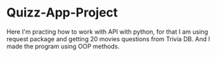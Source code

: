 # Quizz-App-Project
Here I'm practing how to work with API with python, for that I am using request package and getting 20 movies questions from Trivia DB. And I made the program using OOP methods.
